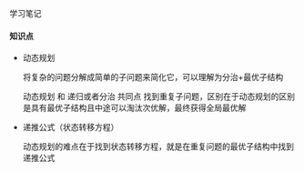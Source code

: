 学习笔记

#### 知识点

* 动态规划

  将复杂的问题分解成简单的子问题来简化它，可以理解为分治+最优子结构

  动态规划 和 递归或者分治 共同点 找到重复子问题，区别在于动态规划的区别是具有最优子结构且中途可以淘汰次优解，最终获得全局最优解

* 递推公式（状态转移方程）

  动态规划的难点在于找到状态转移方程，就是在重复问题的最优子结构中找到递推公式

